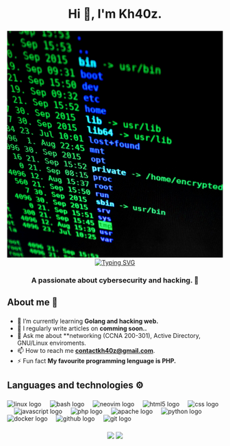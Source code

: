 <h1 align="center">Hi 👋, I'm Kh40z.</h1>

###

<div align="center">
  <img height="530" src="https://raw.githubusercontent.com/kh40zz/kh40zz/refs/heads/main/img/image.jpg"  />
</div>

<div align="center">
  <a href="https://git.io/typing-svg"><img src="https://readme-typing-svg.herokuapp.com?font=Fira+Code&duration=900&pause=1000&color=00FF41&random=true&width=435&lines=index.php%3Fid%3D1'%2520or1%3D1--%2520-;%24(tr+'!-%7D'+'*-%7D-%2B'%3C%3C%3Cn_fXd%5C%60);%3Cimg+src%3D%22PWNED%22+onerror%3D%22alert(1)%22%3E;%2F..%2F..%2F..%2F..%2F..%2Fetc%2Fpasswd;%24%7B7*7%7D" alt="Typing SVG" /></a>
</div>

###

<h3 align="center">A passionate about cybersecurity and hacking. 🔏</h3>

###

<h2 align="left">About me 🧩</h2>

###

- 🌱 I’m currently learning **Golang and hacking web.**
- 📝 I regularly write articles on **comming soon..**
- 💬 Ask me about **networking (CCNA 200-301), Active Directory, GNU/Linux enviroments.
- 📫 How to reach me **contactkh40z@gmail.com**.
- ⚡ Fun fact **My favourite programming lenguage is PHP.**


###

<h2 align="left">Languages and technologies ⚙️</h2>

###

<div align="left">
  <img src="https://cdn.jsdelivr.net/gh/devicons/devicon/icons/linux/linux-original.svg" height="40" alt="linux logo"  />
  <img width="12" />
  <img src="https://cdn.simpleicons.org/gnubash/4EAA25" height="40" alt="bash logo"  />
  <img width="12" />
  <img src="https://skillicons.dev/icons?i=neovim" height="40" alt="neovim logo"  />
  <img width="12" />
  <img src="https://cdn.simpleicons.org/html5/E34F26" height="40" alt="html5 logo"  />
  <img width="12" />
  <img src="https://cdn.jsdelivr.net/gh/devicons/devicon/icons/css3/css3-original.svg" height="40" alt="css logo"  />
  <img width="12" />
  <img src="https://cdn.simpleicons.org/javascript/F7DF1E" height="40" alt="javascript logo"  />
  <img width="12" />
  <img src="https://cdn.simpleicons.org/php/777BB4" height="40" alt="php logo"  />
  <img width="12" />
  <img src="https://cdn.jsdelivr.net/gh/devicons/devicon/icons/apache/apache-original.svg" height="40" alt="apache logo"  />
  <img width="12" />
  <img src="https://cdn.jsdelivr.net/gh/devicons/devicon/icons/python/python-original.svg" height="40" alt="python logo"  />
  <img width="12" />
  <img src="https://cdn.simpleicons.org/docker/2496ED" height="40" alt="docker logo"  />
  <img width="12" />
  <img src="https://skillicons.dev/icons?i=github" height="40" alt="github logo"  />
  <img width="12" />
  <img src="https://cdn.simpleicons.org/git/F05032" height="40" alt="git logo"  />
</div>

###
<div align="center">
  <img height="500" src="https://wakatime.com/share/@0550ec29-4d3e-4321-83aa-e4c354a833a8/636edb2b-8869-446a-9c1e-dda319995ce2.svg"  />
  <img height="500" src="https://wakatime.com/share/@0550ec29-4d3e-4321-83aa-e4c354a833a8/b01201dd-2f6d-4bcc-91e8-a9028c79f748.svg"  />
</div>
